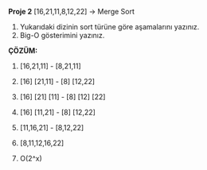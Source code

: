 **Proje 2**
[16,21,11,8,12,22] -> Merge Sort
1. Yukarıdaki dizinin sort türüne göre aşamalarını yazınız.
2. Big-O gösterimini yazınız.

**ÇÖZÜM:**
1.  [16,21,11]  -   [8,21,11]
2.  [16] [21,11]  -  [8] [12,22]
3.  [16] [21] [11]  -  [8] [12] [22]
4.  [16] [11,21]  -  [8] [12,22]
5.  [11,16,21]  -  [8,12,22] 
6.  [8,11,12,16,22]

2. O(2^x)

